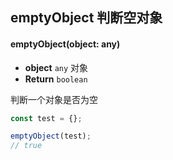 ## emptyObject 判断空对象

#### emptyObject(object: any)

- **object** `any` 对象
- **Return** `boolean`

判断一个对象是否为空

``` typescript
const test = {};

emptyObject(test); 
// true
```
